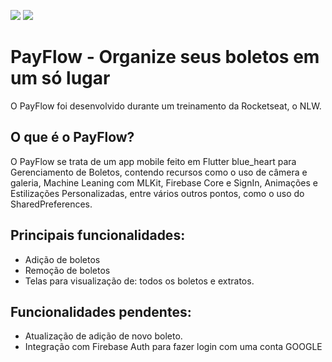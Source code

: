 ![](https://github.com/wylysdev/payflow/blob/main/PayFlow.png) ![](https://github.com/wylysdev/payflow/blob/main/payflow.gif)
# PayFlow - Organize seus boletos em um só lugar
O PayFlow foi desenvolvido durante um treinamento da Rocketseat, o NLW.

## O que é o PayFlow? 
O PayFlow se trata de um app mobile feito em Flutter blue_heart para Gerenciamento de Boletos, contendo recursos como o uso de câmera e galeria, Machine Leaning com MLKit, Firebase Core e SignIn, Animações e Estilizações Personalizadas, entre vários outros pontos, como o uso do SharedPreferences. 

## Principais funcionalidades:
* Adição de boletos
* Remoção de boletos
* Telas para visualização de: todos os boletos e extratos.

## Funcionalidades pendentes:
* Atualização de adição de novo boleto.
* Integração com Firebase Auth para fazer login com uma conta GOOGLE
